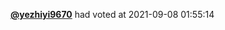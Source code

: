  <a href=https://github.com/yezhiyi9670><strong>@yezhiyi9670</strong></a>  had voted  at 2021-09-08 01:55:14 
